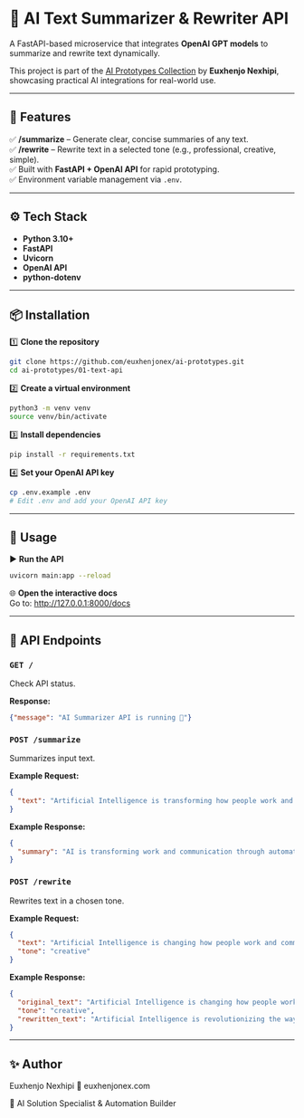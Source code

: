 # 🧠 AI Text Summarizer & Rewriter API

A FastAPI-based microservice that integrates **OpenAI GPT models** to summarize and rewrite text dynamically.

This project is part of the [AI Prototypes Collection](https://github.com/euxhenjonex/ai-prototypes) by **Euxhenjo Nexhipi**, showcasing practical AI integrations for real-world use.

---

## 🚀 Features

✅ **/summarize** – Generate clear, concise summaries of any text.  
✅ **/rewrite** – Rewrite text in a selected tone (e.g., professional, creative, simple).  
✅ Built with **FastAPI + OpenAI API** for rapid prototyping.  
✅ Environment variable management via `.env`.  

---

## ⚙️ Tech Stack

- **Python 3.10+**
- **FastAPI**
- **Uvicorn**
- **OpenAI API**
- **python-dotenv**

---

## 📦 Installation

1️⃣ **Clone the repository**
```bash
git clone https://github.com/euxhenjonex/ai-prototypes.git
cd ai-prototypes/01-text-api
```

2️⃣ **Create a virtual environment**
```bash
python3 -m venv venv
source venv/bin/activate
```

3️⃣ **Install dependencies**
```bash
pip install -r requirements.txt
```

4️⃣ **Set your OpenAI API key**
```bash
cp .env.example .env
# Edit .env and add your OpenAI API key
```

---

## 🧠 Usage
▶️ **Run the API**
```bash
uvicorn main:app --reload
```

🌐 **Open the interactive docs**  
Go to: http://127.0.0.1:8000/docs

---

## 🧩 API Endpoints

### `GET /`
Check API status.

**Response:**
```json
{"message": "AI Summarizer API is running 🚀"}
```

### `POST /summarize`
Summarizes input text.

**Example Request:**
```json
{
  "text": "Artificial Intelligence is transforming how people work and communicate."
}
```

**Example Response:**
```json
{
  "summary": "AI is transforming work and communication through automation and innovation."
}
```

### `POST /rewrite`
Rewrites text in a chosen tone.

**Example Request:**
```json
{
  "text": "Artificial Intelligence is changing how people work and communicate.",
  "tone": "creative"
}
```

**Example Response:**
```json
{
  "original_text": "Artificial Intelligence is changing how people work and communicate.",
  "tone": "creative",
  "rewritten_text": "Artificial Intelligence is revolutionizing the way we connect and collaborate, weaving a new tapestry of innovation and creativity."
}
```

---

## ✨ Author

Euxhenjo Nexhipi
💼 euxhenjonex.com

🚀 AI Solution Specialist & Automation Builder